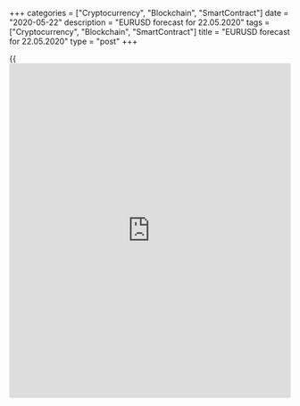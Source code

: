 +++
categories = ["Cryptocurrency", "Blockchain", "SmartContract"]
date = "2020-05-22"
description = "EURUSD forecast for 22.05.2020"
tags = ["Cryptocurrency", "Blockchain", "SmartContract"]
title = "EURUSD forecast for 22.05.2020"
type = "post"
+++

{{<iframe id="large-banner" src="https://www.bounty.group/#slide=13.0" width="100%" height="600" scrolling="no" style="border: 0px solid rgb(216, 221, 230); border-radius: 3px;">}}

May 22, 2020

May 22, 2020

Dollar likes another letterDmitri Demidenko

## The US dollar will be popular even without a quick rebound of the
global economy

Can the US economy again become great in 2021, as Steven Mnuchin claims?
Investors shouldn’t be concerned about this, rather, they should focus
on the financial markets’ confidence and the words of the US Treasury
Secretary. As the S&P 500 is falling, stock traders follow the principle
“trust but verify”. Weekly jobless claims rose 2.4 million for the week
ended May 16. The pace of the indicator growth is declining from its
peak of about 7 million in late March. The total number of unemployed
rose from 22.5 million to 25.1 million in a week. PMI has been up from
April low, but it is still weak. The US economy will hardly follow a
V-shaped rebound, there is likely to be another letter.

 **Dynamics of US jobless claims**

![LiteForex: EURUSD forecast for 22.05.2020][1]

 _Source: Bloomberg_

The domestic data in the euro-area are also weak. According to Markit,
composite PMI has been up from 13.6 to 30.5 in May. However, the
unemployment rate is growing at an unprecedented pace, despite all the
efforts spent by the euro-area governments to support the labor market.
The worst PMI drop was in April, however, the fear of the coronavirus
still press the consumer activity down, and the lower demand forces the
employers to fire the employees. It may take years to return to a pre-
crisis level. Furthermore, Capital Economics expects the euro-area GDP
to contract by 20% in the second quarter.

 **Dynamics of PMIs**

![LiteForex: EURUSD forecast for 22.05.2020][2]

 _Source: Wall Street Journal_

The weakness of the US and euro-area economies sets the stock indexes
back and increases the demand for safe havens. The demand for the
greenback is supported by the uncertainty around the US-China trade
relations. Also, China is unwilling to set the GDP target for 2020. For
the first time in more than 25 years, China has decided not to set the
growth target, which signals that Beijing won’t expand the fiscal and
monetary stimulus so that the economic growth pace could reach at least
5.5% Y-o-Y this year. According to the experts surveyed by the Wall
Street Journal, such a pace is needed to double the Chinese GDP in the
next 10 years.

A lack of extra stimulating measures in China is bad [news](https://www.letsplayfx.com/blog/forex-news-website/) for the
export-led euro-area economy, which weighs on the euro. However, it is
still much time before the end of 2020, and China’s position can still
alter. US-China trade relations can also change. The White House's top
economic adviser Larry Kudlow has said the U.S.-China "Phase 1" trade
deal reached in January is "intact" and doesn't need to be renegotiated,
but China must be punished for an inappropriate response to the
coronavirus pandemic. Donald Trump warned that Washington would react
“very strongly” against the attempt of China to impose new national
security legislation on Hong Kong

I think one shouldn’t reduce the share of the US dollar in the
investment portfolio and expect the [EUR/USD][3] to exit the middle-term
trading range of 1.065-1.115 unless a  _C_ OVID-19 vaccine is found and
the global GDP quickly rebounds.

* * *

P.S. Did you like my article? Share it in social networks: it will be
the best “thank you" :)

Ask me questions and comment below. I’ll be glad to answer your
questions and give necessary explanations.

 **Useful links:**

  * I recommend trying to trade with a reliable broker [here][4]. The system allows you to trade by yourself or copy successful traders from all across the globe.
  * Use my promo-code BLOG for getting deposit bonus 50% on LiteForex platform. Just enter this code in the appropriate field while [depositing][5] your trading account.
  * Telegram channel with high-quality analytics, Forex reviews, training articles, and other useful things for traders <t.me/liteforex>

## Price chart of EURUSD in real time mode

![Dollar likes another letter][6]

The content of this article reflects the author’s opinion and does not
necessarily reflect the official position of LiteForex. The material
published on this page is provided for informational purposes only and
should not be considered as the provision of investment advice for the
purposes of Directive 2004/39/EC.

Rate this article:

{{value}}

( {{count}} {{title}} )

   1. cdn.liteforex.com/cache/uploads/blog_post/eurusd/claims-usa-22-05-20.jpg?w=30&s=f178f8f2c9170a61497b00ab51e5aa89
   2. cdn.liteforex.com/cache/uploads/blog_post/eurusd/pmi-usa-euroarea-22-05-20.jpg?w=30&s=8f4050e9cbcbef13a0432032ad60cbb0
   3. my.liteforex.com/trading/chart?symbol=EURUSD&returnUrl=true
   4. my.liteforex.com/?category=analysts-opinions&slug=dollar-likes-another-letter&openPopup=%2Fregistration%2Fpopup&utm_source=blog&utm_medium=article&utm_campaign=bonus
   5. my.liteforex.com/deposit/?category=analysts-opinions&slug=dollar-likes-another-letter&promo_code=BLOG&utm_source=blog&utm_medium=article&utm_campaign=bonus
   6. cdn.liteforex.com/cache/uploads/blog_post/eurusd/liteforex-blog-eurusd-22-05-20.jpg?q=75&w=1000&s=5ba8eb0fab8ea44d3238fc3474aa001b